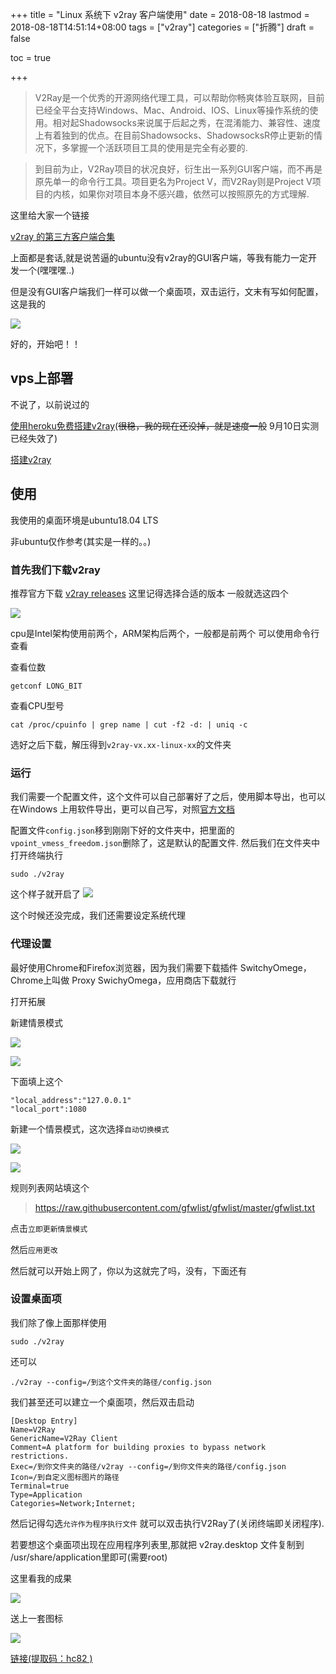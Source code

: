 +++
title = "Linux 系统下 v2ray 客户端使用"
date = 2018-08-18
lastmod = 2018-08-18T14:51:14+08:00
tags = ["v2ray"]
categories = ["折腾"]
draft = false

toc = true

+++

> V2Ray是一个优秀的开源网络代理工具，可以帮助你畅爽体验互联网，目前已经全平台支持Windows、Mac、Android、IOS、Linux等操作系统的使用。相对起Shadowsocks来说属于后起之秀，在混淆能力、兼容性、速度上有着独到的优点。在目前Shadowsocks、ShadowsocksR停止更新的情况下，多掌握一个活跃项目工具的使用是完全有必要的.

<!--more-->

> 到目前为止，V2Ray项目的状况良好，衍生出一系列GUI客户端，而不再是原先单一的命令行工具。项目更名为Project V，而V2Ray则是Project V项目的内核，如果你对项目本身不感兴趣，依然可以按照原先的方式理解.

这里给大家一个链接

[v2ray 的第三方客户端合集](http://briteming.hatenablog.com/entry/2017/10/21/124645)

上面都是套话,就是说苦逼的ubuntu没有v2ray的GUI客户端，等我有能力一定开发一个(嘿嘿嘿..)

但是没有GUI客户端我们一样可以做一个桌面项，双击运行，文末有写如何配置，这是我的

![](https://res.cloudinary.com/dc15efw34/image/upload/v1534581153/8.18/2018-08-18_16-31-14%E5%B1%8F%E5%B9%95%E6%88%AA%E5%9B%BE.png)

好的，开始吧！！
## vps上部署

不说了，以前说过的

[使用heroku免费搭建v2ray](https://abcdlsj.github.io/post/%E4%BD%BF%E7%94%A8heroku%E5%85%8D%E8%B4%B9%E6%90%AD%E5%BB%BAv2ray/)(~~很稳，我的现在还没掉，就是速度一般~~ 9月10日实测已经失效了)

[搭建v2ray](https://abcdlsj.github.io/post/%E6%90%AD%E5%BB%BAv2ray/)

## 使用
我使用的桌面环境是ubuntu18.04 LTS

非ubuntu仅作参考(其实是一样的。。)

### 首先我们下载v2ray

推荐官方下载
[v2ray releases](https://github.com/v2ray/v2ray-core/releases/)
这里记得选择合适的版本
一般就选这四个

![](https://res.cloudinary.com/dc15efw34/image/upload/v1534578444/8.18/2018-08-18_15-43-51%E5%B1%8F%E5%B9%95%E6%88%AA%E5%9B%BE.png)

cpu是Intel架构使用前两个，ARM架构后两个，一般都是前两个
可以使用命令行查看

查看位数
```
getconf LONG_BIT
```
查看CPU型号
```
cat /proc/cpuinfo | grep name | cut -f2 -d: | uniq -c
```
选好之后下载，解压得到`v2ray-vx.xx-linux-xx`的文件夹

### 运行

我们需要一个配置文件，这个文件可以自己部署好了之后，使用脚本导出，也可以在Windows 上用软件导出，更可以自己写，对照[官方文档](https://www.v2ray.com/)

配置文件`config.json`移到刚刚下好的文件夹中，把里面的`vpoint_vmess_freedom.json`删除了，这是默认的配置文件.
然后我们在文件夹中打开终端执行
```
sudo ./v2ray
```
这个样子就开启了
![](https://res.cloudinary.com/dc15efw34/image/upload/v1534579248/8.18/2018-08-18_16-00-18%E5%B1%8F%E5%B9%95%E6%88%AA%E5%9B%BE.png)

这个时候还没完成，我们还需要设定系统代理

### 代理设置

最好使用Chrome和Firefox浏览器，因为我们需要下载插件 SwitchyOmege，Chrome上叫做 Proxy SwichyOmega，应用商店下载就行

打开拓展

新建情景模式

![](https://res.cloudinary.com/dc15efw34/image/upload/v1534580016/8.18/2018-08-18_16-09-07%E5%B1%8F%E5%B9%95%E6%88%AA%E5%9B%BE.png)

![](https://res.cloudinary.com/dc15efw34/image/upload/v1534580015/8.18/2018-08-18_16-10-08%E5%B1%8F%E5%B9%95%E6%88%AA%E5%9B%BE.png)

下面填上这个

```
"local_address":"127.0.0.1"
"local_port":1080
```
新建一个情景模式，这次选择`自动切换模式`

![](https://res.cloudinary.com/dc15efw34/image/upload/v1534580173/8.18/2018-08-18_16-16-02%E5%B1%8F%E5%B9%95%E6%88%AA%E5%9B%BE.png)

![](https://res.cloudinary.com/dc15efw34/image/upload/v1534580015/8.18/2018-08-18_16-11-37%E5%B1%8F%E5%B9%95%E6%88%AA%E5%9B%BE.png)

规则列表网站填这个

> https://raw.githubusercontent.com/gfwlist/gfwlist/master/gfwlist.txt

点击`立即更新情景模式`

然后`应用更改`

然后就可以开始上网了，你以为这就完了吗，没有，下面还有

### 设置桌面项

我们除了像上面那样使用
```
sudo ./v2ray
```
还可以
```
./v2ray --config=/到这个文件夹的路径/config.json
```
我们甚至还可以建立一个桌面项，然后双击启动
```
[Desktop Entry]
Name=V2Ray
GenericName=V2Ray Client
Comment=A platform for building proxies to bypass network restrictions.
Exec=/到你文件夹的路径/v2ray --config=/到你文件夹的路径/config.json
Icon=/到自定义图标图片的路径
Terminal=true
Type=Application
Categories=Network;Internet;

```
然后记得勾选`允许作为程序执行文件`
就可以双击执行V2Ray了(关闭终端即关闭程序).

若要想这个桌面项出现在应用程序列表里,那就把 v2ray.desktop 文件复制到 /usr/share/application里即可(需要root)

这里看我的成果

![](https://res.cloudinary.com/dc15efw34/image/upload/v1534581153/8.18/2018-08-18_16-31-14%E5%B1%8F%E5%B9%95%E6%88%AA%E5%9B%BE.png)

送上一套图标

![](https://res.cloudinary.com/dc15efw34/image/upload/v1534581151/8.18/2018-08-18_16-32-04%E5%B1%8F%E5%B9%95%E6%88%AA%E5%9B%BE.png)

[链接(提取码：hc82 )](https://pan.baidu.com/s/1yf4Rkmuy7h65z8XC77SAdg)
